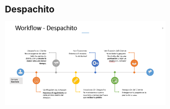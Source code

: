 # Despachito



![alt text](https://github.com/DarkNekoRin/Despach-ito/blob/master/img/Info00.PNG?raw=true)

